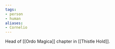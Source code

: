 ```yaml
---
tags:
- person
- human
aliases:
- Cornelio
---
```


Head of [[Ordo Magica]] chapter in [[Thistle Hold]].